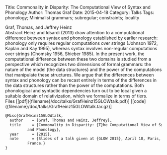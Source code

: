 Title: Commonality in Disparity: The Computational View of Syntax and Phonology
Author: Thomas Graf
Date: 2015-04-18
Category: Talks
Tags: phonology; Minimalist grammars; subregular; constraints; locality

<div markdown class="authors">
Graf, Thomas, and Jeffrey Heinz
</div>

<div markdown class="abstract">
<span id="abstract-title">Abstract</span>
Heinz and Idsardi (2013) draw attention to a computational difference between syntax and phonology established by earlier research: phonology only requires regular computations over strings (Johnson 1972, Kaplan and Kay 1995), whereas syntax involves non-regular computations over strings (Chomsky 1956, Shieber 1985).
In the present work, the computational difference between these two domains is studied from a perspective which recognizes two dimensions of formal grammars: the nature of the model (the data structures) and the power of the computations that manipulate these structures.
We argue that the differences between syntax and phonology can be recast entirely in terms of the differences in the data structures rather than the power of the computations.
Both phonological and syntactic dependencies turn out to be local given a suitable domain of relativization, which we formalize in terms of tiers.
</div>

<div markdown class="files">
<span id="files-title">Files</span>
[[pdf]({filename}/doc/talks/GrafHeinz15GLOWtalk.pdf)]
[[code]({filename}/doc/talks/GrafHeinz15GLOWtalk.tar.gz)]
</div>

~~~latex
@Misc{GrafHeinz15GLOWtalk,
  author	= {Graf, Thomas and Heinz, Jeffrey},
  title		= {Commonality in Disparity: {T}he Computational View of Syntax
		  and Phonology},
  year		= {2015},
  note		= {Slides of a talk given at {GLOW 2015}, April 18, Paris,
		  France.}
}
~~~

